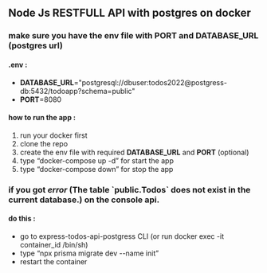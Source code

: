 ## Node Js RESTFULL API with postgres on docker

### make sure you have the env file with PORT and DATABASE\_URL (postgres url)

#### .env :

*   **DATABASE\_URL**\="postgresql://dbuser:todos2022@postgress-db:5432/todoapp?schema=public"
*   **PORT**\=8080

#### how to run the app :

1.  run your docker first
2.  clone the repo
3.  create the env file with required **DATABASE\_URL** and **PORT** (optional)
4.  type “docker-compose up -d” for start the app
5.  type “docker-compose down” for stop the app

### if you got _**error**_ (The table \`public.Todos\` does not exist in the current database.) on the console api.

#### do this : 

*   go to express-todos-api-postgress CLI (or run docker exec -it container\_id /bin/sh)
*   type “npx prisma migrate dev --name init” 
*   restart the container